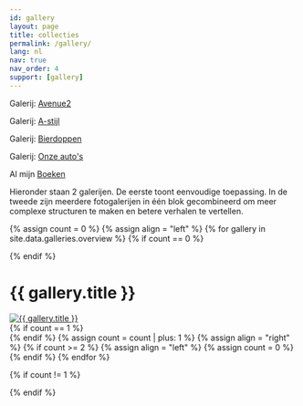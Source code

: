 ```yaml
---
id: gallery
layout: page
title: collecties
permalink: /gallery/
lang: nl
nav: true
nav_order: 4
support: [gallery]
---
```


<p>Galerij: <a href="avenue2.html">Avenue2</a></p>
<p>Galerij: <a href="astyle.html">A-stijl</a></p>
<p>Galerij: <a href="beercaps.html">Bierdoppen</a></p>
<p>Galerij: <a href="our_cars.html">Onze auto's</a></p>

<p>Al mijn <a href="{{ site.baseurl }}/books/">Boeken</a></p>

<p>Hieronder staan 2 galerijen. De eerste toont eenvoudige toepassing.
In de tweede zijn meerdere fotogalerijen in één blok gecombineerd om meer complexe structuren 
te maken en betere verhalen te vertellen.</p>

{% assign count = 0 %}
{% assign align = "left" %}
{% for gallery in site.data.galleries.overview %}
{% if count == 0 %}<div class="row">{% endif %}

  <div class="half-width gallery-preview {{ align }}">
    <h1>{{ gallery.title }}</h1>
    <a href="/gallery/{{ gallery.directory }}.html">
      <img alt="{{ gallery.title }}" src="{{ '/assets/img-noresample/' | relative_url }}{% if gallery.picture_path %}{{ gallery.picture_path }}{% else %}{{ gallery.directory }}{% endif %}/{{ gallery.preview.thumbnail }}" />
    </a>
  </div>
{% if count == 1 %}</div>{% endif %}
{% assign count = count | plus: 1 %}
{% assign align = "right" %}
{% if count >= 2 %}
{% assign align = "left" %}
{% assign count = 0 %}
{% endif %}
{% endfor %}

{% if count != 1 %}

</div>
{% endif %}
